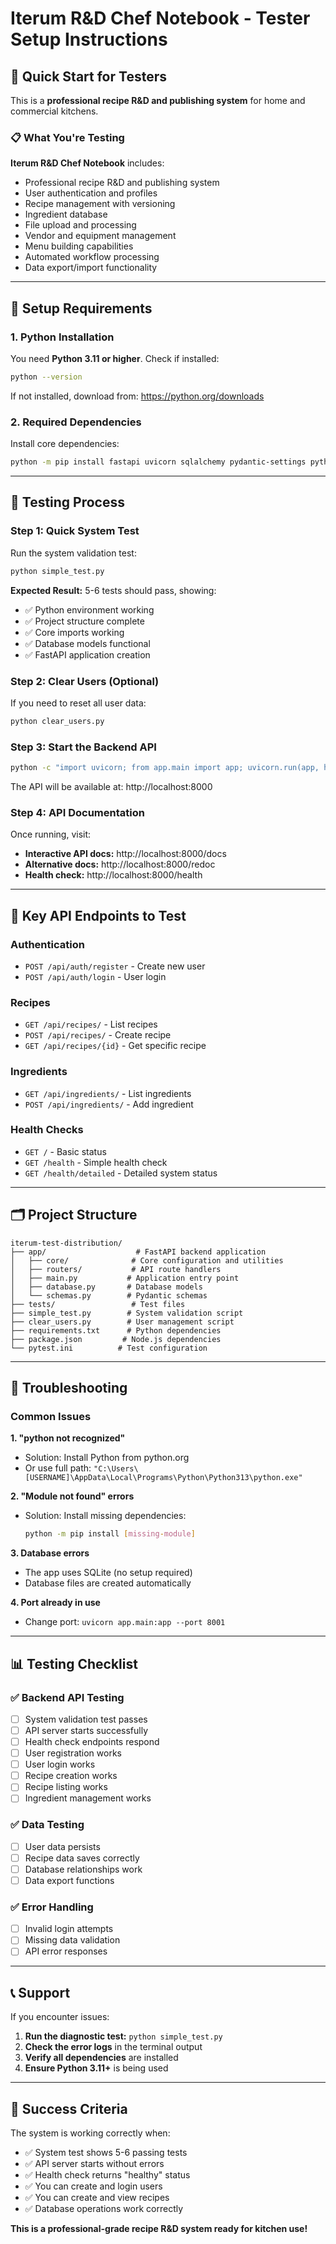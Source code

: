 # Iterum R&D Chef Notebook - Tester Setup Instructions

## 🚀 Quick Start for Testers

This is a **professional recipe R&D and publishing system** for home and commercial kitchens.

### 📋 What You're Testing

**Iterum R&D Chef Notebook** includes:
- Professional recipe R&D and publishing system
- User authentication and profiles  
- Recipe management with versioning
- Ingredient database
- File upload and processing
- Vendor and equipment management
- Menu building capabilities
- Automated workflow processing
- Data export/import functionality

---

## 🔧 Setup Requirements

### 1. Python Installation
You need **Python 3.11 or higher**. Check if installed:
```bash
python --version
```

If not installed, download from: https://python.org/downloads

### 2. Required Dependencies
Install core dependencies:
```bash
python -m pip install fastapi uvicorn sqlalchemy pydantic-settings python-jose[cryptography] passlib[bcrypt] python-multipart pandas openpyxl
```

---

## 🧪 Testing Process

### Step 1: Quick System Test
Run the system validation test:
```bash
python simple_test.py
```

**Expected Result:** 5-6 tests should pass, showing:
- ✅ Python environment working
- ✅ Project structure complete
- ✅ Core imports working
- ✅ Database models functional
- ✅ FastAPI application creation

### Step 2: Clear Users (Optional)
If you need to reset all user data:
```bash
python clear_users.py
```

### Step 3: Start the Backend API
```bash
python -c "import uvicorn; from app.main import app; uvicorn.run(app, host='0.0.0.0', port=8000)"
```

The API will be available at: http://localhost:8000

### Step 4: API Documentation
Once running, visit:
- **Interactive API docs:** http://localhost:8000/docs
- **Alternative docs:** http://localhost:8000/redoc
- **Health check:** http://localhost:8000/health

---

## 🎯 Key API Endpoints to Test

### Authentication
- `POST /api/auth/register` - Create new user
- `POST /api/auth/login` - User login

### Recipes
- `GET /api/recipes/` - List recipes
- `POST /api/recipes/` - Create recipe
- `GET /api/recipes/{id}` - Get specific recipe

### Ingredients  
- `GET /api/ingredients/` - List ingredients
- `POST /api/ingredients/` - Add ingredient

### Health Checks
- `GET /` - Basic status
- `GET /health` - Simple health check
- `GET /health/detailed` - Detailed system status

---

## 🗂️ Project Structure

```
iterum-test-distribution/
├── app/                    # FastAPI backend application
│   ├── core/              # Core configuration and utilities
│   ├── routers/           # API route handlers
│   ├── main.py           # Application entry point
│   ├── database.py       # Database models
│   └── schemas.py        # Pydantic schemas
├── tests/                 # Test files
├── simple_test.py        # System validation script
├── clear_users.py        # User management script
├── requirements.txt      # Python dependencies
├── package.json         # Node.js dependencies
└── pytest.ini          # Test configuration
```

---

## 🐛 Troubleshooting

### Common Issues

**1. "python not recognized"**
- Solution: Install Python from python.org
- Or use full path: `"C:\Users\[USERNAME]\AppData\Local\Programs\Python\Python313\python.exe"`

**2. "Module not found" errors**
- Solution: Install missing dependencies:
  ```bash
  python -m pip install [missing-module]
  ```

**3. Database errors**
- The app uses SQLite (no setup required)
- Database files are created automatically

**4. Port already in use**
- Change port: `uvicorn app.main:app --port 8001`

---

## 📊 Testing Checklist

### ✅ Backend API Testing
- [ ] System validation test passes
- [ ] API server starts successfully
- [ ] Health check endpoints respond
- [ ] User registration works
- [ ] User login works
- [ ] Recipe creation works
- [ ] Recipe listing works
- [ ] Ingredient management works

### ✅ Data Testing
- [ ] User data persists
- [ ] Recipe data saves correctly
- [ ] Database relationships work
- [ ] Data export functions

### ✅ Error Handling
- [ ] Invalid login attempts
- [ ] Missing data validation
- [ ] API error responses

---

## 📞 Support

If you encounter issues:

1. **Run the diagnostic test:** `python simple_test.py`
2. **Check the error logs** in the terminal output
3. **Verify all dependencies** are installed
4. **Ensure Python 3.11+** is being used

---

## 🎉 Success Criteria

The system is working correctly when:
- ✅ System test shows 5-6 passing tests
- ✅ API server starts without errors
- ✅ Health check returns "healthy" status
- ✅ You can create and login users
- ✅ You can create and view recipes
- ✅ Database operations work correctly

**This is a professional-grade recipe R&D system ready for kitchen use!** 